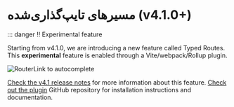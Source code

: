 # مسیرهای تایپ‌گذاری‌شده (v4.1.0+)

::: danger ‼️ Experimental feature

Starting from v4.1.0, we are introducing a new feature called Typed Routes. This **experimental** feature is enabled through a Vite/webpack/Rollup plugin.

![RouterLink to autocomplete](https://user-images.githubusercontent.com/664177/176442066-c4e7fa31-4f06-4690-a49f-ed0fd880dfca.png)

[Check the v4.1 release notes](https://github.com/vuejs/router/releases/tag/v4.1.0) for more information about this feature.
[Check out the plugin](https://github.com/posva/unplugin-vue-router) GitHub repository for installation instructions and documentation.
